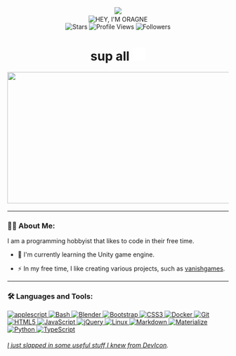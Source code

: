 <div id="header" align="center">
    <img src="https://i.imgur.com/gPVPYMw.jpeg" width="100"/>
    <div id="badges">
        <img src="https://img.shields.io/badge/HEY,%20I'M%20ORAGNE!-FC6A04?style=for-the-badge" alt="HEY, I'M ORAGNE"/>
    </div>
    <img alt="Stars" src="https://custom-icon-badges.demolab.com/github/stars/orn8?color=FC6A04&style=flat-square&logo=star&label=Stars"/>
    <img src="https://komarev.com/ghpvc/?username=orn8&style=flat-square&color=fc6a04" alt="Profile Views"/>
    <img alt="Followers" title="Follow me on Github" src="https://img.shields.io/github/followers/orn8?color=fc6a04&style=flat-square&logo=github&label=Followers"/>
    <h1>
        sup all
        <img src="https://raw.githubusercontent.com/orn8/orn8/main/wave.svg" width="30px" height="30px"/>
    </h1>
</div>
<div align="center">
  <img src="https://media.giphy.com/media/Dh5q0sShxgp13DwrvG/giphy.gif" width="600" height="300"/>
</div>

---

### 🧑‍💻 About Me:

I am a programming hobbyist that likes to code in their free time.

- :telescope: I'm currently learning the Unity game engine.

- :zap: In my free time, I like creating various projects, such as [vanishgames](https://github.com/orn8/vanishgames).

---

### 🛠️ Languages and Tools:

<p align="left">
    <a href="https://developer.apple.com/library/archive/documentation/AppleScript/Conceptual/AppleScriptLangGuide/introduction/ASLR_intro.html" target="_blank" rel="noreferrer"> <img title="AppleScript" src="https://help.apple.com/assets/63FFD4857B7E1331387ABC65/63FFD48A7B7E1331387ABC6C/en_AU/c77d7a227a5fd365df2de28d731eebb6.png" alt="applescript" width="40" height="40" /> </a>
    <a href="https://www.gnu.org/software/bash" target="_blank" rel="noreferrer"> <img title="Bash" src="https://raw.githubusercontent.com/odb/official-bash-logo/master/assets/Logos/Icons/SVG/512x512_white.svg" alt="Bash" width="40" height="40" /> </a>
    <a href="https://www.blender.org" target="_blank" rel="noreferrer"> <img title="Blender" src="https://upload.wikimedia.org/wikipedia/commons/0/0c/Blender_logo_no_text.svg" alt="Blender" width="40" height="40" />
    <a href="https://getbootstrap.com" target="_blank" rel="noreferrer"> <img title="Bootstrap" src="https://cdn.jsdelivr.net/gh/devicons/devicon@latest/icons/bootstrap/bootstrap-original.svg" alt="Bootstrap" width="40" height="40" />
    <a href="https://www.w3schools.com/css" target="_blank" rel="noreferrer"> <img title="CSS3" src="https://cdn.jsdelivr.net/gh/devicons/devicon/icons/css3/css3-original.svg" alt="CSS3" width="40" height="40" />
    <a href="https://www.docker.com" target="_blank" rel="noreferrer"> <img title="Docker" src="https://cdn.jsdelivr.net/gh/devicons/devicon/icons/docker/docker-original.svg" alt="Docker" width="40" height="40" />
    <a href="https://git-scm.com" target="_blank" rel="noreferrer"> <img title="Git" src="https://cdn.jsdelivr.net/gh/devicons/devicon/icons/git/git-original.svg" alt="Git" width="40" height="40" />
    <a href="https://www.w3.org/html" target="_blank" rel="noreferrer"> <img title="HTML5" src="https://cdn.jsdelivr.net/gh/devicons/devicon/icons/html5/html5-original.svg" alt="HTML5" width="40" height="40" />
    <a href="https://developer.mozilla.org/en-US/docs/Web/JavaScript" target="_blank" rel="noreferrer"> <img title="JavaScript" src="https://cdn.jsdelivr.net/gh/devicons/devicon/icons/javascript/javascript-original.svg" alt="JavaScript" width="40" height="40" />
    <a href="https://jquery.com/" target="_blank" rel="noreferrer"> <img title="jQuery" src="https://cdn.jsdelivr.net/gh/devicons/devicon@latest/icons/jquery/jquery-original.svg" alt="jQuery" width="40" height="40" />
    <a href="https://kernel.org" target="_blank" rel="noreferrer"> <img title="Linux" src="https://cdn.jsdelivr.net/gh/devicons/devicon/icons/linux/linux-original.svg" alt="Linux" width="40" height="40" />
    <a href="https://www.markdownguide.org" target="_blank" rel="noreferrer"> <img title="Markdown" src="https://www.markdownguide.org/assets/images/markdown-mark-white.svg" alt="Markdown" width="40" height="40" />
    <a href="https://materializecss.com/" target="_blank" rel="noreferrer"> <img title="Materialize" src="https://cdn.jsdelivr.net/gh/devicons/devicon@latest/icons/materializecss/materializecss-original.svg" alt="Materialize" width="40" height="40" />
    <a href="https://www.python.org" target="_blank" rel="noreferrer"> <img title="Python" src="https://cdn.jsdelivr.net/gh/devicons/devicon/icons/python/python-original.svg" alt="Python" width="40" height="40" />
    <a href="https://www.typescriptlang.org" target="_blank" rel="noreferrer"> <img title="TypeScript" src="https://cdn.jsdelivr.net/gh/devicons/devicon/icons/typescript/typescript-original.svg" alt="TypeScript" width="40" height="40" />
</p>

###### I just slapped in some useful stuff I knew from [DevIcon](https://devicon.dev).
